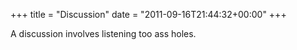 +++
title = "Discussion"
date = "2011-09-16T21:44:32+00:00"
+++

A discussion involves listening too ass holes.
			